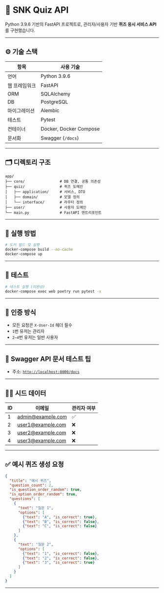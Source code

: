 # 🧠 SNK Quiz API

Python 3.9.6 기반의 FastAPI 프로젝트로, 관리자/사용자 기반 **퀴즈 응시 서비스 API**를 구현했습니다.

---
## ⚙️ 기술 스택

| 항목         | 사용 기술                |
|--------------|--------------------------|
| 언어         | Python 3.9.6             |
| 웹 프레임워크| FastAPI                  |
| ORM          | SQLAlchemy               |
| DB           | PostgreSQL               |
| 마이그레이션 | Alembic                  |
| 테스트       | Pytest                   |
| 컨테이너     | Docker, Docker Compose   |
| 문서화       | Swagger (`/docs`)        |

---

## 🗂️ 디렉토리 구조

```
app/
├── core/                # DB 연결, 공통 의존성
├── quiz/                # 퀴즈 도메인
│   ├── application/     # 서비스, DTO
│   ├── domain/          # 모델 정의
│   └── interface/       # 라우터 정의
├── user/                # 사용자 도메인
└── main.py              # FastAPI 엔트리포인트
```

---

## 🚀 실행 방법

```bash
# 도커 빌드 및 실행
docker-compose build --no-cache
docker-compose up
```

---

## 🧪 테스트

```bash
# 테스트 실행 (미완성)
docker-compose exec web poetry run pytest -x
```

---

## 🔐 인증 방식

- 모든 요청은 `X-User-Id` 헤더 필수
- `1`번 유저는 관리자
- `2~4`번 유저는 일반 사용자

---

## 🧾 Swagger API 문서 테스트 팁

- 주소: [`http://localhost:8000/docs`](http://localhost:8000/docs)

---

## 🧑‍💼 시드 데이터

| ID | 이메일             | 관리자 여부 |
|----|--------------------|------------|
| 1  | admin@example.com  | ✅         |
| 2  | user1@example.com  | ❌         |
| 3  | user2@example.com  | ❌         |
| 4  | user3@example.com  | ❌         |

---

## ✅ 예시 퀴즈 생성 요청

```json
{
  "title": "예시 퀴즈",
  "question_count": 2,
  "is_question_order_random": true,
  "is_option_order_random": true,
  "questions": [
    {
      "text": "질문 1",
      "options": [
        {"text": "A", "is_correct": true},
        {"text": "B", "is_correct": false},
        {"text": "C", "is_correct": false}
      ]
    },
    {
      "text": "질문 2",
      "options": [
        {"text": "1", "is_correct": false},
        {"text": "2", "is_correct": false},
        {"text": "3", "is_correct": true}
      ]
    }
  ]
}
```

---
